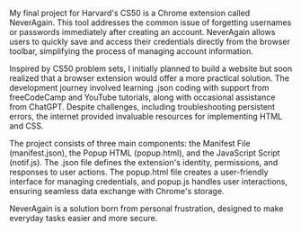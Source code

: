 My final project for Harvard's CS50 is a Chrome extension called NeverAgain. This tool addresses the common issue of forgetting usernames or passwords immediately after creating an account. NeverAgain allows users to quickly save and access their credentials directly from the browser toolbar, simplifying the process of managing account information.

Inspired by CS50 problem sets, I initially planned to build a website but soon realized that a browser extension would offer a more practical solution. The development journey involved learning .json coding with support from freeCodeCamp and YouTube tutorials, along with occasional assistance from ChatGPT. Despite challenges, including troubleshooting persistent errors, the internet provided invaluable resources for implementing HTML and CSS.

The project consists of three main components: the Manifest File (manifest.json), the Popup HTML (popup.html), and the JavaScript Script (notif.js). The .json file defines the extension's identity, permissions, and responses to user actions. The popup.html file creates a user-friendly interface for managing credentials, and popup.js handles user interactions, ensuring seamless data exchange with Chrome's storage.

NeverAgain is a solution born from personal frustration, designed to make everyday tasks easier and more secure.
